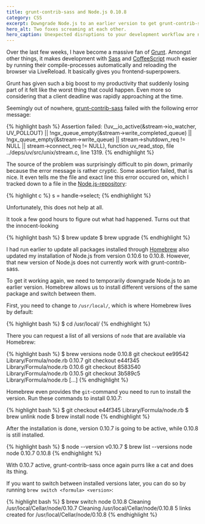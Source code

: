 ```yaml
---
title: grunt-contrib-sass and Node.js 0.10.8
category: CSS
excerpt: Downgrade Node.js to an earlier version to get grunt-contrib-sass working with it.
hero_alt: Two foxes screaming at each other.
hero_caption: Unexpected disruptions to your development workflow are no fun.
---
```

Over the last few weeks, I have become a massive fan of [Grunt](http://gruntjs.com/). Amongst other things, it makes development with [Sass](http://sass-lang.com/) and [CoffeeScript](http://coffeescript.org/) much easier by running their compile-processes automatically and reloading the browser via LiveReload. It basically gives you frontend-superpowers.

Grunt has given such a big boost to my productivity that suddenly losing part of it felt like the worst thing that could happen. Even more so considering that a client deadline was rapidly approaching at the time.

Seemingly out of nowhere, [grunt-contrib-sass](https://github.com/gruntjs/grunt-contrib-sass) failed with the following error message:

{% highlight bash %}
Assertion failed:
(!uv__io_active(&stream->io_watcher, UV_POLLOUT)
|| !ngx_queue_empty(&stream->write_completed_queue)
|| !ngx_queue_empty(&stream->write_queue)
|| stream->shutdown_req != NULL
|| stream->connect_req != NULL), function uv_read_stop,
file ../deps/uv/src/unix/stream.c, line 1319.
{% endhighlight %}

The source of the problem was surprisingly difficult to pin down, primarily because the error message is rather cryptic. Some assertion failed, that is nice. It even tells me the file and exact line this error occured on, which I tracked down to a file in the [Node.js-repository](https://github.com/joyent/node/blob/master/deps/uv/src/unix/stream.c):

{% highlight c %}
s = handle->select;
{% endhighlight %}

Unfortunately, this does not help at all.

It took a few good hours to figure out what had happened. Turns out that the innocent-looking

{% highlight bash %}
$ brew update
$ brew upgrade
{% endhighlight %}

I had run earlier to update all packages installed through
[Homebrew](http://brew.sh/) also updated my installation of Node.js from version 0.10.6 to 0.10.8. However, that new version of Node.js does not currently work with grunt-contrib-sass.

To get it working again, we need to temporarily downgrade Node.js to an earlier version. Homebrew allows us to install different versions of the same package and switch between them.

First, you need to change to `/usr/local/`, which is where Homebrew lives by default:

{% highlight bash %}
$ cd /usr/local/
{% endhighlight %}

There you can request a list of all versions of `node` that are available via Homebrew:

{% highlight bash %}
$ brew versions node
0.10.8   git checkout ee99542 Library/Formula/node.rb
0.10.7   git checkout e44f345 Library/Formula/node.rb
0.10.6   git checkout 8583540 Library/Formula/node.rb
0.10.5   git checkout 3b589c5 Library/Formula/node.rb
[…]
{% endhighlight %}

Homebrew even provides the `git`-command you need to run to install the version. Run these commands to install 0.10.7:

{% highlight bash %}
$ git checkout e44f345 Library/Formula/node.rb
$ brew unlink node
$ brew install node
{% endhighlight %}

After the installation is done, version 0.10.7 is going to be active, while 0.10.8 is still installed.

{% highlight bash %}
$ node --version
v0.10.7
$ brew list --versions node
node 0.10.7 0.10.8
{% endhighlight %}

With 0.10.7 active, grunt-contrib-sass once again purrs like a cat and does its thing.

If you want to switch between installed versions later, you can do so by running `brew switch <formula> <version>`:

{% highlight bash %}
$ brew switch node 0.10.8
Cleaning /usr/local/Cellar/node/0.10.7
Cleaning /usr/local/Cellar/node/0.10.8
5 links created for /usr/local/Cellar/node/0.10.8
{% endhighlight %}
